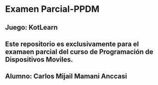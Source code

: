 # Examen Parcial-PPDM
## Juego: KotLearn  

## Este repositorio es exclusivamente para el examaen parcial del curso de Programación de Dispositivos Moviles.  
## Alumno: Carlos Mijail Mamani Anccasi

